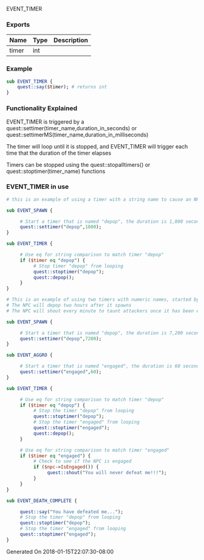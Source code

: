 EVENT_TIMER
### Exports
**Name**|**Type**|**Description**
:-----|:-----|:-----
timer|int|
### Example
```perl
sub EVENT_TIMER {
	quest::say($timer); # returns int
}
```

### Functionality Explained

EVENT_TIMER is triggered by a quest::settimer(timer_name,duration_in_seconds) or quest::settimerMS(timer_name,duration_in_milliseconds)

The timer will loop until it is stopped, and EVENT_TIMER will trigger each time that the duration of the timer elapses

Timers can be stopped using the quest::stopalltimers() or quest::stoptimer(timer_name) functions

### EVENT_TIMER in use

```perl
# this is an example of using a timer with a string name to cause an NPC to depop 30 minutes after it spawns

sub EVENT_SPAWN {

     # Start a timer that is named "depop", the duration is 1,800 seconds (30 minutes)
     quest::settimer("depop",1800); 
}

sub EVENT_TIMER {

     # Use eq for string comparison to match timer "depop"
     if ($timer eq "depop") {
          # Stop timer "depop" from looping
          quest::stoptimer("depop"); 
          quest::depop(); 
     }
}
```

```perl
# This is an example of using two timers with numeric names, started by separate events
# The NPC will depop two hours after it spawns
# The NPC will shout every minute to taunt attackers once it has been engaged

sub EVENT_SPAWN { 

     # Start a timer that is named "depop", the duration is 7,200 seconds (2 hours)
     quest::settimer("depop",7200);
}

sub EVENT_AGGRO {

     # Start a timer that is named "engaged", the duration is 60 seconds (1 minute)
     quest::settimer("engaged",60);
}

sub EVENT_TIMER {

     # Use eq for string comparison to match timer "depop"
     if ($timer eq "depop") {
          # Stop the timer "depop" from looping
          quest::stoptimer("depop"); 
          # Stop the timer "engaged" from looping
          quest::stoptimer("engaged"); 
          quest::depop();
     }

     # Use eq for string comparison to match timer "engaged"
     if ($timer eq "engaged") {
          # Check to see if the NPC is engaged
          if ($npc->IsEngaged()) { 
               quest::shout("You will never defeat me!!!");
          }
     }
}

sub EVENT_DEATH_COMPLETE {

     quest::say("You have defeated me...");
     # Stop the timer "depop" from looping
     quest::stoptimer("depop");
     # Stop the timer "engaged" from looping
     quest::stoptimer("engaged");
}
```

Generated On 2018-01-15T22:07:30-08:00